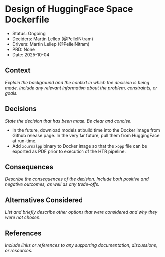 # Design of HuggingFace Space Dockerfile

- Status: Ongoing
- Deciders: Martin Lellep (@PellelNitram)
- Drivers: Martin Lellep (@PellelNitram)
- PRD: None
- Date: 2025-10-04

## Context

*Explain the background and the context in which the decision is being made. Include any relevant information about the problem, constraints, or goals.*

## Decisions

*State the decision that has been made. Be clear and concise.*

- In the future, download models at build time into the Docker image from Github release page. In the
  very far future, pull them from HuggingFace at run-time.
- Add `xournalpp` binary to Docker image so that the `xopp` file can be exported as PDF prior to
  execution of the HTR pipeline.

## Consequences

*Describe the consequences of the decision. Include both positive and negative outcomes, as well as any trade-offs.*

## Alternatives Considered

*List and briefly describe other options that were considered and why they were not chosen.*

## References

*Include links or references to any supporting documentation, discussions, or resources.*
